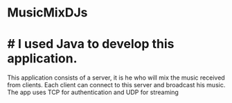 # MusicMixDJs
# # I used Java to develop this application.
This application consists of a server, it is he who will
mix the music received from clients.
Each client can connect to this server and broadcast
his music.
The app uses TCP for authentication and UDP
for streaming
